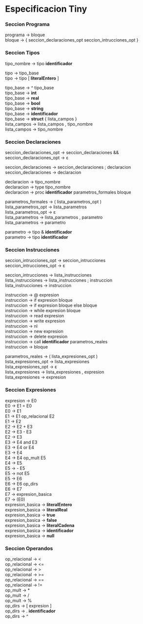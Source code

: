 # Especificacion Tiny  


### Seccion Programa  

programa -> bloque  
bloque -> { seccion_declaraciones_opt seccion_intrucciones_opt }  


### Seccion Tipos  

tipo_nombre -> tipo **identificador**  

tipo -> tipo_base  
tipo -> tipo [ **literalEntero** ]  

tipo_base -> ^ tipo_base  
tipo_base -> **int**  
tipo_base -> **real**  
tipo_base -> **bool**  
tipo_base -> **string**  
tipo_base -> **identificador**  
tipo_base -> **struct** { lista_campos }  
lista_campos -> lista_campos , tipo_nombre  
lista_campos -> tipo_nombre  


### Seccion Declaraciones  
seccion_declaraciones_opt -> seccion_declaraciones &&  
seccion_declaraciones_opt -> ε  

seccion_declaraciones -> seccion_declaraciones ; declaracion  
seccion_declaraciones -> declaracion  

declaracion -> tipo_nombre  
declaracion -> type tipo_nombre  
declaracion -> proc **identificador** parametros_formales bloque  

parametros_formales -> ( lista_parametros_opt )  
lista_parametros_opt -> lista_parametros  
lista_parametros_opt -> ε  
lista_parametros -> lista_parametros , parametro  
lista_parametros -> parametro  

parametro -> tipo & **identificador**  
parametro -> tipo **identificador**  


### Seccion Instrucciones  

seccion_intrucciones_opt -> seccion_intrucciones  
seccion_intrucciones_opt -> ε  

seccion_intrucciones -> lista_instrucciones  
lista_instrucciones -> lista_instrucciones ; instruccion  
lista_instrucciones -> instruccion  

instruccion -> @ expresion  
instruccion -> if expresion bloque  
instruccion -> if expresion bloque else bloque  
instruccion -> while expresion bloque  
instruccion -> read expresion  
instruccion -> write expresion  
instruccion -> nl  
instruccion -> new expresion  
instruccion -> delete expresion  
instruccion -> call **identificador** parametros_reales  
instruccion -> bloque  

parametros_reales -> ( lista_expresiones_opt )  
lista_expresiones_opt -> lista_expresiones  
lista_expresiones_opt -> ε  
lista_expresiones -> lista_expresiones , expresion  
lista_expresiones -> expresion  


### Seccion Expresiones  

expresion -> E0  
E0 -> E1 = E0  
E0 -> E1  
E1 -> E1 op_relacional E2  
E1 -> E2  
E2 -> E2 + E3  
E2 -> E3 - E3  
E2 -> E3  
E3 -> E4 and E3  
E3 -> E4 or E4  
E3 -> E4  
E4 -> E4 op_mult E5  
E4 -> E5  
E5 -> - E5  
E5 -> not E5  
E5 -> E6  
E6 -> E6 op_dirs  
E6 -> E7  
E7 -> expresion_basica  
E7 -> (E0)  
expresion_basica -> **literalEntero**  
expresion_basica -> **literalReal**  
expresion_basica -> **true**  
expresion_basica -> **false**  
expresion_basica -> **literalCadena**  
expresion_basica -> **identificador**  
expresion_basica -> **null**  


### Seccion Operandos  

op_relacional -> <  
op_relacional -> <=  
op_relacional -> >  
op_relacional -> >=  
op_relacional -> ==  
op_relacional -> !=  
op_mult -> *  
op_mult -> /  
op_mult -> %  
op_dirs -> [ expresion ]  
op_dirs -> . **identificador**  
op_dirs -> ^  

